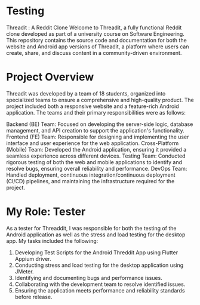 # Testing
Threadit : A Reddit Clone
Welcome to Threadit, a fully functional Reddit clone developed as part of a university course on Software Engineering. This repository contains the source code and documentation for both the website and Android app versions of Threadit, a platform where users can create, share, and discuss content in a community-driven environment.

# Project Overview
Threadit was developed by a team of 18 students, organized into specialized teams to ensure a comprehensive and high-quality product. The project included both a responsive website and a feature-rich Android application. The teams and their primary responsibilities were as follows:

Backend (BE) Team: Focused on developing the server-side logic, database management, and API creation to support the application's functionality.
Frontend (FE) Team: Responsible for designing and implementing the user interface and user experience for the web application.
Cross-Platform (Mobile) Team: Developed the Android application, ensuring it provided a seamless experience across different devices.
Testing Team: Conducted rigorous testing of both the web and mobile applications to identify and resolve bugs, ensuring overall reliability and performance.
DevOps Team: Handled deployment, continuous integration/continuous deployment (CI/CD) pipelines, and maintaining the infrastructure required for the project.

# My Role: Tester    
  As a tester for Threaddit, I was responsible for both the testing of the Android application as well as the stress and load testing for the desktop app. My tasks included the following:
  1. Developing Test Scripts for the Android Threddit App using Flutter Appium driver.
  2. Conducting stress and load testing for the desktop application using JMeter.
  3. Identifying and documenting bugs and performance issues.
  4. Collaborating with the development team to resolve identified issues.
  5. Ensuring the application meets performance and reliability standards before release.
